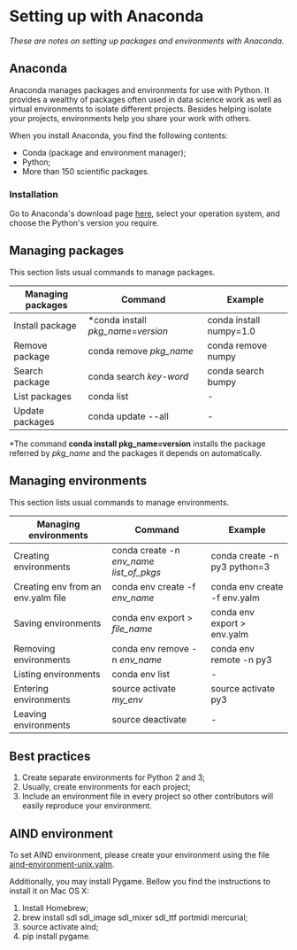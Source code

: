 # Setting up with Anaconda

*These are notes on setting up packages and environments with Anaconda.*

## Anaconda

Anaconda manages packages and environments for use with Python. It provides a wealthy of packages often used in data science work as well as virtual environments to isolate different projects. Besides helping isolate your projects, environments help you share your work with others.

When you install Anaconda, you find the following contents:

- Conda (package and environment manager);
- Python;
- More than 150 scientific packages.

### Installation

Go to Anaconda's download page [here](https://www.continuum.io/downloads), select your operation system, and choose the Python's version you require.

## Managing packages

This section lists usual commands to manage packages.

| Managing packages | Command                             | Example                 |
| ----------------- | ----------------------------------- | ----------------------- |
| Install package   | *conda install *pkg_name*=*version* | conda install numpy=1.0 |
| Remove package    | conda remove *pkg_name*             | conda remove numpy      |
| Search package    | conda search *key-word*             | conda search bumpy      |
| List packages     | conda list                          | -                       |
| Update packages   | conda update --all                  | -                       |

*The command **conda install pkg_name=version** installs the package referred by *pkg_name* and the packages it depends on automatically.

## Managing environments

This section lists usual commands to manage environments.

| Managing environments              | Command                                  | Example                      |
| ---------------------------------- | ---------------------------------------- | ---------------------------- |
| Creating environments              | conda create -n *env_name* *list_of_pkgs* | conda create -n py3 python=3 |
| Creating env from an env.yalm file | conda env create -f *env_name*           | conda env create -f env.yalm |
| Saving environments                | conda env export > *file_name*           | conda env export > env.yalm  |
| Removing environments              | conda env remove -n *env_name*           | conda env remote -n py3      |
| Listing environments               | conda env list                           | -                            |
| Entering environments              | source activate *my_env*                 | source activate py3          |
| Leaving environments               | source deactivate                        | -                            |

## Best practices

1. Create separate environments for Python 2 and 3;
2. Usually, create environments for each project;
3. Include an environment file in every project so other contributors will easily reproduce your environment.

## AIND environment

To set AIND environment, please create your environment using the file [aind-environment-unix.yalm](https://github.com/robsonmatos/aind-notes/blob/master/md/aind-environment-unix.yalm).

Additionally, you may install Pygame. Bellow you find the instructions to install it on Mac OS X:

1. Install Homebrew;
2. brew install sdl sdl_image sdl_mixer sdl_ttf portmidi mercurial;
3. source activate aind;
4. pip install pygame.
